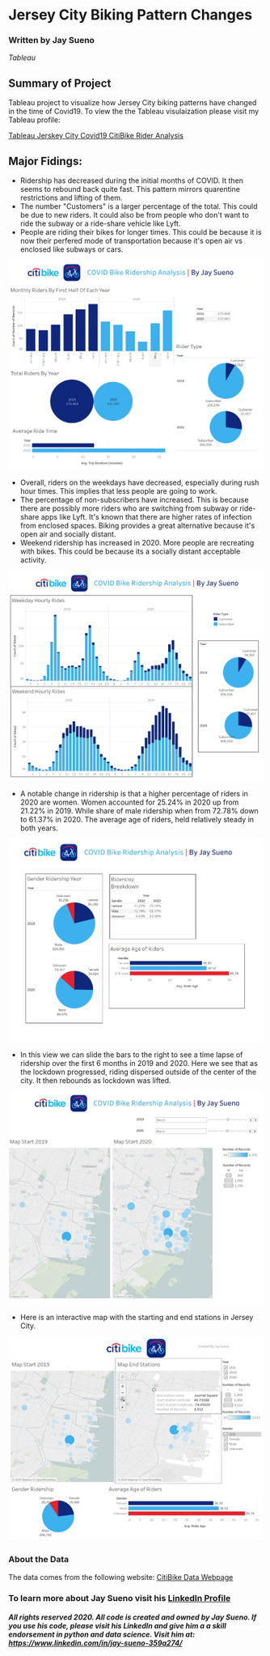 # Jersey City Biking Pattern Changes
### Written by Jay Sueno
_Tableau_

## Summary of Project
Tableau project to visualize how Jersey City biking patterns have changed in the time of Covid19. To view the the Tableau visulaization please visit my Tableau profile:

[Tableau Jerskey City Covid19 CitiBike Rider Analysis](https://public.tableau.com/profile/joseph.sueno#!/vizhome/JerseyCityCitiBikeAnalysis2020/Story1)

## Major Fidings:

* Ridership has decreased during the initial months of COVID. It then seems to rebound back quite fast. This pattern mirrors quarentine restrictions and lifting of them. 
* The number "Customers" is a larger percentage of the total. This could be due to new riders. It could also be from people who don't want to ride the subway or a ride-share vehicle like Lyft.
* People are riding their bikes for longer times. This could be because it is now their perfered mode of transportation because it's open air vs enclosed like subways or cars. 

![citibike1](images/citibike1.jpg)

* Overall, riders on the weekdays have decreased, especially during rush hour times. This implies that less people are going to work. 
* The percentage of non-subscribers have increased. This is because there are possibly more riders who are switching from subway or ride-share apps like Lyft. It's known that there are higher rates of infection from enclosed spaces. Biking provides a great alternative because it's open air and socially distant. 
* Weekend ridership has increased in 2020. More people are recreating with bikes. This could be because its a socially distant acceptable activity.

![citibike2](images/citibike2.jpg)

* A notable change in ridership is that a higher percentage of riders in 2020 are women. Women accounted for 25.24% in 2020  up from 21.22% in 2019. While share of male ridership when from 72.78% down to 61.37% in 2020. The average age of riders, held relatively steady in both years.

![citibike2](images/citibike3.jpg)

* In this view we can slide the bars to the right to see a time lapse of ridership over the first 6 months in 2019 and 2020. Here we see that as the lockdown progressed, riding dispersed outside of the center of the city. It then rebounds as lockdown was lifted. 

![citibike2](images/citibike4.jpg)

* Here is an interactive map with the starting and end stations in Jersey City.

![citibike2](images/citibike5.jpg)


### About the Data

The data comes from the following website: [CitiBike Data Webpage](https://www.citibikenyc.com/system-data)

### To learn more about Jay Sueno visit his [LinkedIn Profile](https://www.linkedin.com/in/jay-sueno-359a274/)

##### All rights reserved 2020. All code is created and owned by Jay Sueno. If you use his code, please visit his LinkedIn and give him a a skill endorsement in python and data science. Visit him at: https://www.linkedin.com/in/jay-sueno-359a274/